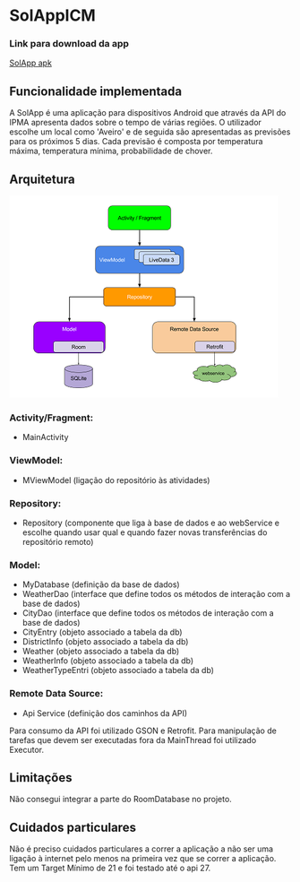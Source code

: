 # SolAppICM

### Link para download da app
[SolApp apk](https://drive.google.com/drive/folders/1azsGA7TSu2nWZj0gYyPiBjDrippF-7BG?usp=sharing)

## Funcionalidade implementada

A SolApp é uma aplicação para dispositivos Android que através da API do IPMA apresenta dados sobre o tempo de várias regiões. O utilizador escolhe um local como 'Aveiro' e de seguida são apresentadas as previsões para os próximos 5 dias. Cada previsão é composta por temperatura máxima, temperatura mínima, probabilidade de chover.


## Arquitetura
![alt text](https://github.com/joaosilva9/SolAppICM/blob/master/architecture.png)

### Activity/Fragment:
- MainActivity

### ViewModel:
- MViewModel (ligação do repositório às atividades)

### Repository:
- Repository (componente que liga à base de dados e ao webService e escolhe quando usar qual e quando fazer novas transferências do repositório remoto)

### Model:
- MyDatabase (definição da base de dados)
- WeatherDao (interface que define todos os métodos de interação com a base de dados)
- CityDao (interface que define todos os métodos de interação com a base de dados)
- CityEntry (objeto associado a tabela da db)
- DistrictInfo (objeto associado a tabela da db)
- Weather (objeto associado a tabela da db)
- WeatherInfo (objeto associado a tabela da db)
- WeatherTypeEntri (objeto associado a tabela da db)

### Remote Data Source:
- Api Service (definição dos caminhos da API)

Para consumo da API foi utilizado GSON e Retrofit. Para manipulação de tarefas que devem ser executadas fora da MainThread foi utilizado Executor.

## Limitações

Não consegui integrar a parte do RoomDatabase no projeto.


## Cuidados particulares

Não é preciso cuidados particulares a correr a aplicação a não ser uma ligação à internet pelo menos na primeira vez que se correr a aplicação.
Tem um Target Mínimo de 21 e foi testado até o api 27.

